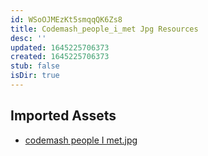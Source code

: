 ```yaml
---
id: WSoOJMEzKt5smqqQK6Zs8
title: Codemash_people_i_met Jpg Resources
desc: ''
updated: 1645225706373
created: 1645225706373
stub: false
isDir: true
---
```

## Imported Assets
- [codemash people I met.jpg](/assets/codemash-people-i-met-VHw6hWgYzSPI.jpg)
